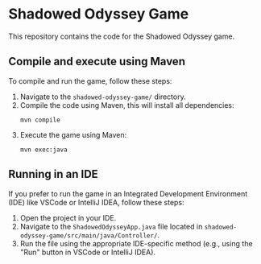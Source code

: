 # Shadowed Odyssey Game

This repository contains the code for the Shadowed Odyssey game.

## Compile and execute using Maven

To compile and run the game, follow these steps:

1. Navigate to the `shadowed-odyssey-game/` directory.
2. Compile the code using Maven, this will install all dependencies:
    ```
    mvn compile
    ```
3. Execute the game using Maven:
    ```
    mvn exec:java
    ```


## Running in an IDE

If you prefer to run the game in an Integrated Development Environment (IDE) like VSCode or IntelliJ IDEA, follow these steps:

1. Open the project in your IDE.
2. Navigate to the `ShadowedOdysseyApp.java` file located in `shadowed-odyssey-game/src/main/java/Controller/`.
3. Run the file using the appropriate IDE-specific method (e.g., using the "Run" button in VSCode or IntelliJ IDEA).



